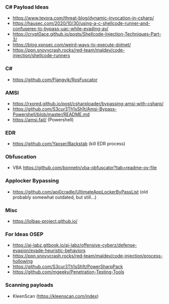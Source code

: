 
### C# Payload Ideas
- https://www.tevora.com/threat-blog/dynamic-invocation-in-csharp/
- https://hausec.com/2020/10/30/using-a-c-shellcode-runner-and-confuserex-to-bypass-uac-while-evading-av/
- https://crypt0ace.github.io/posts/Shellcode-Injection-Techniques-Part-3/
- https://blog.xpnsec.com/weird-ways-to-execute-dotnet/
- https://ppn.snovvcrash.rocks/red-team/maldev/code-injection/shellcode-runners

### C\#

- https://github.com/Flangvik/RosFuscator

### AMSI

- https://rxored.github.io/post/csharploader/bypassing-amsi-with-csharp/
- https://github.com/S3cur3Th1sSh1t/Amsi-Bypass-Powershell/blob/master/README.md
- https://amsi.fail/ (Powershell)

### EDR

- https://github.com/Yaxser/Backstab (kill EDR process)
### Obfuscation

- VBA https://github.com/bonnetn/vba-obfuscator?tab=readme-ov-file

### Applocker Bypassing

- https://github.com/api0cradle/UltimateAppLockerByPassList (old probably somewhat outdated, but still...)

### Misc

- https://lolbas-project.github.io/


### For Ideas OSEP

- https://aj-labz.gitbook.io/aj-labz/offensive-cyberz/defense-evasion/evade-heuristic-behaviors
- https://ppn.snovvcrash.rocks/red-team/maldev/code-injection/process-hollowing
- https://github.com/S3cur3Th1sSh1t/PowerSharpPack
- https://github.com/mgeeky/Penetration-Testing-Tools

### Scanning payloads

- KleenScan (https://kleenscan.com/index)